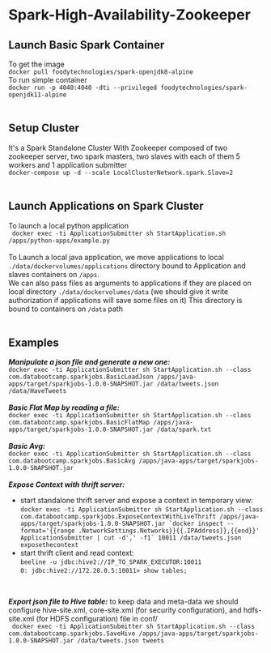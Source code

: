# Spark-High-Availability-Zookeeper
## Launch Basic Spark Container
To get the image<br/>
`docker pull foodytechnologies/spark-openjdk8-alpine`<br/>
To run simple container<br/>
`docker run -p 4040:4040 -dti --privileged foodytechnologies/spark-openjdk11-alpine`<br/>
<br/>
## Setup Cluster
It's a Spark Standalone Cluster With Zookeeper composed of two zookeeper server, two spark masters, two slaves with each of them 5 workers and 1 application submitter<br/>
`docker-compose up -d --scale LocalClusterNetwork.spark.Slave=2`<br/>
<br/>
## Launch Applications on Spark Cluster
To launch a local python application<br/>
` docker exec -ti ApplicationSubmitter sh StartApplication.sh /apps/python-apps/example.py`<br/>
<br/>
To Launch a local java application, we move applications to local `./data/dockervolumes/applications` directory bound to Application and slaves containers on `/apps`.<br/>
We can also pass files as arguments to applications if they are placed on local directory `./data/dockervolumes/data` (we should give it write authorization if applications will save some files on it)
This directory is bound to containers on `/data` path<br/><br/>
## Examples
**_Manipulate a json file and generate a new one:_**<br/> `docker exec -ti ApplicationSubmitter sh StartApplication.sh --class  com.databootcamp.sparkjobs.BasicLoadJson /apps/java-apps/target/sparkjobs-1.0.0-SNAPSHOT.jar /data/tweets.json /data/HaveTweets`<br/><br/>
**_Basic Flat Map by reading a file:_**<br/>`docker exec -ti ApplicationSubmitter sh StartApplication.sh --class  com.databootcamp.sparkjobs.BasicFlatMap /apps/java-apps/target/sparkjobs-1.0.0-SNAPSHOT.jar /data/spark.txt`<br/><br/>
**_Basic Avg:_**<br/>`docker exec -ti ApplicationSubmitter sh StartApplication.sh --class  com.databootcamp.sparkjobs.BasicAvg /apps/java-apps/target/sparkjobs-1.0.0-SNAPSHOT.jar`<br/><br/>
**_Expose Context with thrift server:_**<br/>
+ start standalone thrift server and expose a context in temporary view:<br/>```docker exec -ti ApplicationSubmitter sh StartApplication.sh --class com.databootcamp.sparkjobs.ExposeContextWithLiveThrift /apps/java-apps/target/sparkjobs-1.0.0-SNAPSHOT.jar `docker inspect --format='{{range .NetworkSettings.Networks}}{{.IPAddress}},{{end}}' ApplicationSubmitter | cut -d',' -f1` 10011 /data/tweets.json exposethecontext```<br/>
+ start thrift client and read context:<br/>
`beeline -u jdbc:hive2://IP_TO_SPARK_EXECUTOR:10011`<br/>
`0: jdbc:hive2://172.28.0.5:10011> show tables;`<br/>
<br/>

**_Export json file to Hive table:_** to keep data and meta-data we should configure hive-site.xml, core-site.xml (for security configuration), and hdfs-site.xml (for HDFS configuration) file in conf/<br/>
` docker exec -ti ApplicationSubmitter sh StartApplication.sh --class
com.databootcamp.sparkjobs.SaveHive /apps/java-apps/target/sparkjobs-1.0.0-SNAPSHOT.jar /data/tweets.json tweets`
